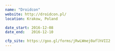 ```yaml
---
name: "Droidcon"
website: http://droidcon.pl/
location: Krakow, Poland

date_start: 2016-12-08
date_end:   2016-12-10

cfp_site: https://goo.gl/forms/jRwLWmej0aflhVII2
---
```

